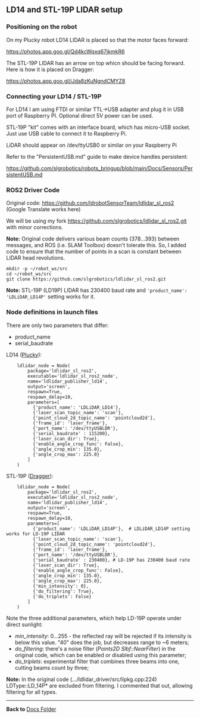## LD14 and STL-19P LIDAR setup

### Positioning on the robot

On my Plucky robot LD14 LIDAR is placed so that the motor faces forward:

https://photos.app.goo.gl/Qd4kcWqxq67jkmkR6

The STL-19P LIDAR has an arrow on top whicn should be facing forward. Here is how it is placed on Dragger:

https://photos.app.goo.gl/jJda8zKuNgndCMYZ8

### Connecting your LD14 / STL-19P

For LD14 I am using FTDI or similar TTL->USB adapter and plug it in USB port of Raspberry PI. Optional direct 5V power can be used.

STL-19P "kit" comes with an interface board, which has micro-USB socket. Just use USB cable to connect it to Raspberry Pi. 

LiDAR should appear on /dev/ttyUSB0 or similar on your Raspberry Pi

Refer to the "PersistentUSB.md" guide to make device handles persistent:

https://github.com/slgrobotics/robots_bringup/blob/main/Docs/Sensors/PersistentUSB.md

### ROS2 Driver Code

Original code: https://github.com/ldrobotSensorTeam/ldlidar_sl_ros2    (Google Translate works here)

We will be using my fork https://github.com/slgrobotics/ldlidar_sl_ros2.git with minor corrections.

**Note:** Original code delivers various beam counts (378...393) between messages, and ROS (i.e. SLAM Toolbox) doesn't tolerate this.
So, I added code to ensure that the number of points in a scan is constant between LIDAR head revolutions.

```
mkdir -p ~/robot_ws/src
cd ~/robot_ws/src
git clone https://github.com/slgrobotics/ldlidar_sl_ros2.git
```
**Note:** STL-19P (LD19P) LIDAR has 230400 baud rate and ```'product_name': 'LDLiDAR_LD14P'``` setting works for it.

### Node definitions in launch files

There are only two parameters that differ:
- product_name
- serial_baudrate

LD14 ([Plucky](https://github.com/slgrobotics/articubot_one/tree/main/robots/plucky)):
```
    ldlidar_node = Node(
        package='ldlidar_sl_ros2',
        executable='ldlidar_sl_ros2_node',
        name='ldlidar_publisher_ld14',
        output='screen',
        respawn=True,
        respawn_delay=10,
        parameters=[
          {'product_name': 'LDLiDAR_LD14'},
          {'laser_scan_topic_name': 'scan'},
          {'point_cloud_2d_topic_name': 'pointcloud2d'},
          {'frame_id': 'laser_frame'},
          {'port_name': '/dev/ttyUSBLDR'},
          {'serial_baudrate' : 115200},
          {'laser_scan_dir': True},
          {'enable_angle_crop_func': False},
          {'angle_crop_min': 135.0},
          {'angle_crop_max': 225.0}
        ]
    )
```

STL-19P ([Dragger](https://github.com/slgrobotics/articubot_one/tree/main/robots/dragger)):
```
    ldlidar_node = Node(
        package='ldlidar_sl_ros2',
        executable='ldlidar_sl_ros2_node',
        name='ldlidar_publisher_ld14',
        output='screen',
        respawn=True,
        respawn_delay=10,
        parameters=[
          {'product_name': 'LDLiDAR_LD14P'},  # LDLiDAR_LD14P setting works for LD-19P LIDAR
          {'laser_scan_topic_name': 'scan'},
          {'point_cloud_2d_topic_name': 'pointcloud2d'},
          {'frame_id': 'laser_frame'},
          {'port_name': '/dev/ttyUSBLDR'},
          {'serial_baudrate' : 230400}, # LD-19P has 230400 baud rate
          {'laser_scan_dir': True},
          {'enable_angle_crop_func': False},
          {'angle_crop_min': 135.0},
          {'angle_crop_max': 225.0},
          {'min_intensity': 0},
          {'do_filtering': True},
          {'do_triplets': False}
        ]
    )
```
Note the three additional parameters, which help LD-19P operate under direct sunlight:
- *min_intensity*: 0...255 - the reflected ray will be rejected if its intensity is below this value. "40" does the job, but decreases range to ~6 meters;
- *do_filtering*: there's a noise filter (_Points2D Slbf::NearFilter_) in the original code, which can be enabled or disabled using this parameter;
- *do_triplets*: experimental filter that combines three beams into one, cutting beams count by three;

**Note:** In the original code (.../ldlidar_driver/src/lipkg.cpp:224) LDType::LD_14P* are excluded from filtering. I commented that out, allowing filtering for all types.

----------------

**Back to** [Docs Folder](https://github.com/slgrobotics/robots_bringup/tree/main/Docs)
